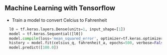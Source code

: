 ## Machine Learning with Tensorflow
- Train a model to convert Celcius to Fahrenheit
```python
  l0 = tf.keras.layers.Dense(units=1, input_shape=[1]) 
  model = tf.keras.Sequential([l0])
  model.compile(loss='mean_squared_error', optimizer=tf.keras.optimizers.Adam(0.1))
  history = model.fit(celsius_q, fahrenheit_a, epochs=500, verbose=False)
  model.predict([100.0])
  ```
